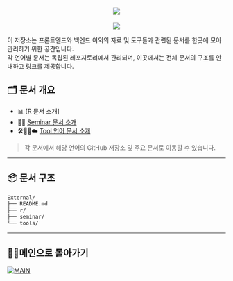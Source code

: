 <h1 align="center">
        <a href="https://github.com/skwjdgh/skwjdgh/blob/main/README_ENG.md">
    <img align="center" src="https://img.shields.io/badge/goto-Main-green.svg" />
  </a>
</h1>




<p align="center">
  <img align="center" src="https://capsule-render.vercel.app/api?type=blur&height=200&color=gradient&text=External&descAlign=59&section=header">

이 저장소는 프론트엔드와 백엔드 이외의 자료 및 도구들과 관련된 문서를 한곳에 모아 관리하기 위한 공간입니다.  
각 언어별 문서는 독립된 레포지토리에서 관리되며, 이곳에서는 전체 문서의 구조를 안내하고 링크를 제공합니다.

## 🗂 문서 개요

- 📊 [R 문서 소개]
- 🧑‍🏫 [Seminar 문서 소개](https://github.com/skwjdgh/related-with-AI-semi-)
- 🛠️🧩🐳☁️ [Tool 언어 문서 소개](https://github.com/skwjdgh/Tools)


> 각 문서에서 해당 언어의 GitHub 저장소 및 주요 문서로 이동할 수 있습니다.

---

## 📦 문서 구조

```bash
External/
├── README.md
├── r/
├── seminar/ 
└── tools/

```
---

##  👨‍💻메인으로 돌아가기
[![MAIN](https://img.shields.io/badge/MAIN-181717?style=plastic&logo=github&logoColor=white)](https://github.com/skwjdgh/)

